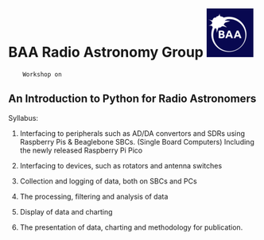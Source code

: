 # BAA Radio Astronomy Group  ![Baa Logo](baa_logo.png)
        Workshop on 
## An Introduction to Python for Radio Astronomers

Syllabus:
1) Interfacing to peripherals such as AD/DA convertors and SDRs using Raspberry Pis & Beaglebone SBCs. (Single Board Computers) Including the newly released Raspberry Pi Pico

2) Interfacing to devices, such as rotators and antenna switches

2) Collection and logging of data, both on SBCs and PCs

3) The processing, filtering and analysis of data

4) Display of data and charting

5) The presentation of data, charting and methodology for publication.